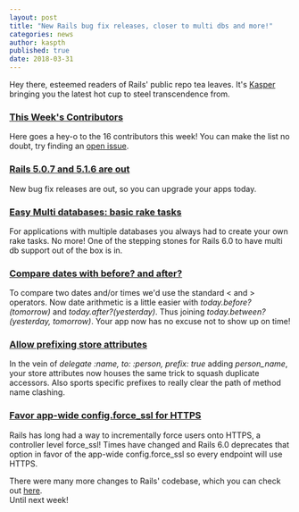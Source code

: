 ```yaml
---
layout: post
title: "New Rails bug fix releases, closer to multi dbs and more!"
categories: news
author: kaspth
published: true
date: 2018-03-31
---
```


Hey there, esteemed readers of Rails' public repo tea leaves. It's [Kasper](https://twitter.com/kaspth) bringing you the latest hot cup to steel transcendence from.

### [This Week's Contributors](http://contributors.rubyonrails.org/contributors/in-time-window/20180324-20180331)

Here goes a hey-o to the 16 contributors this week! You can make the list no doubt, try finding an&nbsp;[open issue](https://github.com/rails/rails/issues).

### [Rails 5.0.7 and 5.1.6 are out](http://weblog.rubyonrails.org/2018/3/29/Rails-5-0-7-and-5-1-6-have-been-released/)

New bug fix releases are out, so you can upgrade your apps today.

### [Easy Multi databases: basic rake tasks](https://github.com/rails/rails/pull/32274)

For applications with multiple databases you always had to create your own rake tasks. No more! One of the stepping stones for Rails 6.0 to have multi db support out of the box is in.

### [Compare dates with before? and after?](https://github.com/rails/rails/pull/32185)

To compare two dates and/or times we'd use the standard \< and \> operators. Now date arithmetic is a little easier with _today.before?(tomorrow)_ and _today.after?(yesterday)_. Thus joining _today.between?(yesterday, tomorrow)_. Your app now has no excuse not to show up on time!

### [Allow prefixing store attributes](https://github.com/rails/rails/pull/32306)

In the vein of _delegate :name, to: :person, prefix: true_ adding _person\_name_, your store attributes now houses the same trick to squash duplicate accessors. Also sports specific prefixes to really clear the path of method name clashing.

### [Favor app-wide config.force_ssl for HTTPS](https://github.com/rails/rails/pull/32277)

Rails has long had a way to incrementally force users onto HTTPS, a controller level force\_ssl! Times have changed and Rails 6.0 deprecates that option in favor of the app-wide config.force\_ssl so every endpoint will use HTTPS.

There were many more changes to Rails' codebase, which you can check out [here](https://github.com/rails/rails/compare/master@%7B2018-03-24%7D...@%7B2018-03-31%7D).  
Until next week!
